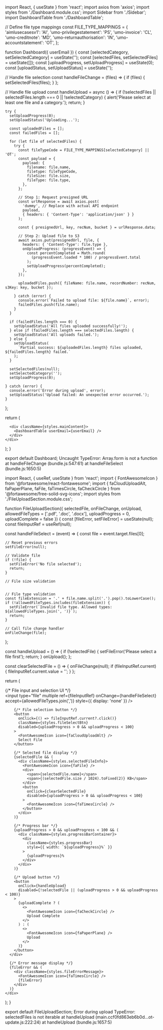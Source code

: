 import React, { useState } from 'react';
import axios from 'axios';
import styles from './Dashboard.module.css';
import Sidebar from './Sidebar';
import DashboardTable from './DashboardTable';

// Define file type mappings
const FILE_TYPE_MAPPINGS = {
  'aimlusecasesv1': 'AI',
  'umo-privilegestatement': 'PS',
  'umo-invoice': 'CL',
  'umo-creditnote': 'MD',
  'umo-returnauthorisation': 'IN',
  'umo-accountstatement': 'OT',
};

function Dashboard({ userEmail }) {
  const [selectedCategory, setSelectedCategory] = useState('');
  const [selectedFiles, setSelectedFiles] = useState([]);
  const [uploadProgress, setUploadProgress] = useState(0);
  const [uploadStatus, setUploadStatus] = useState('');

  // Handle file selection
  const handleFileChange = (files) => {
    if (files) {
      setSelectedFiles(files);
    }
  };

  // Handle file upload
  const handleUpload = async () => {
    if (!selectedFiles || selectedFiles.length === 0 || !selectedCategory) {
      alert('Please select at least one file and a category.');
      return;
    }

    try {
      setUploadProgress(0);
      setUploadStatus('Uploading...');
      
      const uploadedFiles = [];
      const failedFiles = [];

      for (let file of selectedFiles) {
        try {
          const fileTypeCode = FILE_TYPE_MAPPINGS[selectedCategory] || 'OT';
          const payload = {
            payload: {
              filename: file.name,
              filetype: fileTypeCode,
              fileSize: file.size,
              fileType: file.type,
            },
          };

          // Step 1: Request presigned URL
          const urlResponse = await axios.post(
            'dummy', // Replace with actual API endpoint
            payload,
            { headers: { 'Content-Type': 'application/json' } }
          );

          const { presignedUrl, key, recNum, bucket } = urlResponse.data;

          // Step 2: Upload file to S3
          await axios.put(presignedUrl, file, {
            headers: { 'Content-Type': file.type },
            onUploadProgress: (progressEvent) => {
              const percentCompleted = Math.round(
                (progressEvent.loaded * 100) / progressEvent.total
              );
              setUploadProgress(percentCompleted);
            },
          });

          uploadedFiles.push({ fileName: file.name, recordNumber: recNum, s3Key: key, bucket });

        } catch (error) {
          console.error(`Failed to upload file: ${file.name}`, error);
          failedFiles.push(file.name);
        }
      }

      if (failedFiles.length === 0) {
        setUploadStatus('All files uploaded successfully!');
      } else if (failedFiles.length === selectedFiles.length) {
        setUploadStatus('All uploads failed.');
      } else {
        setUploadStatus(
          `Partial success: ${uploadedFiles.length} files uploaded, ${failedFiles.length} failed.`
        );
      }

      setSelectedFiles(null);
      setSelectedCategory('');
      setUploadProgress(0);

    } catch (error) {
      console.error('Error during upload', error);
      setUploadStatus('Upload failed: An unexpected error occurred.');
    }
  };

  return (
    <div className={styles.dashboardLayout}>
      <Sidebar
        selectedCategory={selectedCategory}
        setSelectedCategory={setSelectedCategory}
        selectedFile={selectedFiles}
        handleFileChange={handleFileChange}
        handleUpload={handleUpload}
        uploadProgress={uploadProgress}
        uploadStatus={uploadStatus}
        fileTypeMappings={FILE_TYPE_MAPPINGS}
      />

      <div className={styles.mainContent}>
        <DashboardTable userEmail={userEmail} />
      </div>
    </div>
  );
}

export default Dashboard;
Uncaught TypeError: Array.form is not a function
    at handleFileChange (bundle.js:547:61)
    at handleFileSelect (bundle.js:1650:5)



import React, { useRef, useState } from 'react';
import { FontAwesomeIcon } from '@fortawesome/react-fontawesome';
import { 
  faCloudUploadAlt,
  faPaperPlane,
  faFile, 
  faTimesCircle,
  faCheckCircle
} from '@fortawesome/free-solid-svg-icons';
import styles from './FileUploadSection.module.css';

function FileUploadSection({ 
  selectedFile, 
  onFileChange, 
  onUpload,
  allowedFileTypes = ['.pdf', '.doc', '.docx'],
  uploadProgress = 0,
  uploadComplete = false
}) {
  const [fileError, setFileError] = useState(null);
  const fileInputRef = useRef(null);

  const handleFileSelect = (event) => {
    const file = event.target.files[0];
    
    // Reset previous errors
    setFileError(null);

    // Validate file
    if (!file) {
      setFileError('No file selected');
      return;
    }

    // File size validation
    

    // File type validation
    const fileExtension = '.' + file.name.split('.').pop().toLowerCase();
    if (!allowedFileTypes.includes(fileExtension)) {
      setFileError(`Invalid file type. Allowed types: ${allowedFileTypes.join(', ')}`);
      return;
    }

    // Call file change handler
    onFileChange(file);
  };

  const handleUpload = () => {
    if (!selectedFile) {
      setFileError('Please select a file first');
      return;
    }
    onUpload();
  };

  const clearSelectedFile = () => {
    onFileChange(null);
    if (fileInputRef.current) {
      fileInputRef.current.value = '';
    }
  };

  return (
    <div className={styles.fileUploadContainer}>
      {/* File input and selection UI */}
      <div className={styles.fileUploadSection}>
        <input 
          type="file" 
          multiple
          ref={fileInputRef}
          onChange={handleFileSelect}
          accept={allowedFileTypes.join(',')}
          style={{ display: 'none' }}
        />
        
        {/* File selection button */}
        <button 
          onClick={() => fileInputRef.current?.click()}
          className={styles.fileSelectBtn}
          disabled={uploadProgress > 0 && uploadProgress < 100}
        >
          <FontAwesomeIcon icon={faCloudUploadAlt} />
          Select File
        </button>
        
        {/* Selected file display */}
        {selectedFile && (
          <div className={styles.selectedFileInfo}>
            <FontAwesomeIcon icon={faFile} />
            <div>
              <span>{selectedFile.name}</span>
              <span>{(selectedFile.size / 1024).toFixed(2)} KB</span>
            </div>
            <button 
              onClick={clearSelectedFile}
              disabled={uploadProgress > 0 && uploadProgress < 100}
            >
              <FontAwesomeIcon icon={faTimesCircle} />
            </button>
          </div>
        )}

        {/* Progress bar */}
        {uploadProgress > 0 && uploadProgress < 100 && (
          <div className={styles.progressBarContainer}>
            <div 
              className={styles.progressBar} 
              style={{ width: `${uploadProgress}%` }}
            >
              {uploadProgress}%
            </div>
          </div>
        )}

        {/* Upload button */}
        <button 
          onClick={handleUpload}
          disabled={!selectedFile || (uploadProgress > 0 && uploadProgress < 100)}
        >
          {uploadComplete ? (
            <>
              <FontAwesomeIcon icon={faCheckCircle} />
              Upload Complete
            </>
          ) : (
            <>
              <FontAwesomeIcon icon={faPaperPlane} />
              Upload
            </>
          )}
        </button>
      </div>

      {/* Error message display */}
      {fileError && (
        <div className={styles.fileErrorMessage}>
          <FontAwesomeIcon icon={faTimesCircle} />
          {fileError}
        </div>
      )}
    </div>
  );
}

export default FileUploadSection;
 Error during upload TypeError: selectedFiles is not iterable
    at handleUpload (main.ccf0fd863eb6b0d…ot-update.js:222:24)
    at handleUpload (bundle.js:1657:5)
